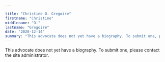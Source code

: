 ```yaml
---

title: "Christine O. Gregoire"
firstname: "Christine"
middlename: "O."
lastname: "Gregoire"
date: "2020-12-14"
summary: "This advocate does not yet have a biography. To submit one, please contact the site administrator."
---
```

This advocate does not yet have a biography. To submit one, please contact the site administrator.

